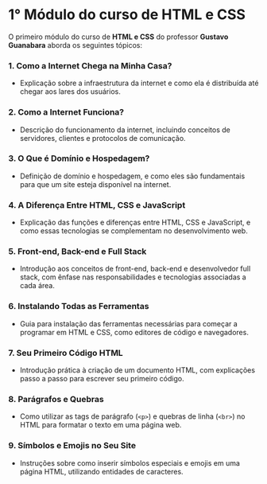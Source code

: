 
# 1° Módulo do curso de HTML e CSS

O primeiro módulo do curso de **HTML e CSS** do professor **Gustavo Guanabara** aborda os seguintes tópicos:

### 1. Como a Internet Chega na Minha Casa?
- Explicação sobre a infraestrutura da internet e como ela é distribuída até chegar aos lares dos usuários.

### 2. Como a Internet Funciona?
- Descrição do funcionamento da internet, incluindo conceitos de servidores, clientes e protocolos de comunicação.

### 3. O Que é Domínio e Hospedagem?
- Definição de domínio e hospedagem, e como eles são fundamentais para que um site esteja disponível na internet.

### 4. A Diferença Entre HTML, CSS e JavaScript
- Explicação das funções e diferenças entre HTML, CSS e JavaScript, e como essas tecnologias se complementam no desenvolvimento web.

### 5. Front-end, Back-end e Full Stack
- Introdução aos conceitos de front-end, back-end e desenvolvedor full stack, com ênfase nas responsabilidades e tecnologias associadas a cada área.

### 6. Instalando Todas as Ferramentas
- Guia para instalação das ferramentas necessárias para começar a programar em HTML e CSS, como editores de código e navegadores.

### 7. Seu Primeiro Código HTML
- Introdução prática à criação de um documento HTML, com explicações passo a passo para escrever seu primeiro código.

### 8. Parágrafos e Quebras
- Como utilizar as tags de parágrafo (`<p>`) e quebras de linha (`<br>`) no HTML para formatar o texto em uma página web.

### 9. Símbolos e Emojis no Seu Site
- Instruções sobre como inserir símbolos especiais e emojis em uma página HTML, utilizando entidades de caracteres.

